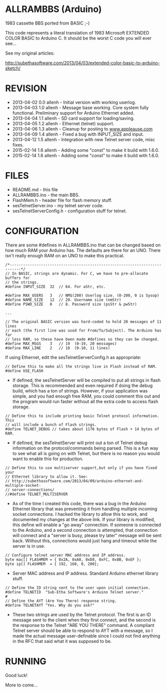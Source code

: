 ALLRAMBBS (Arduino)
=========

1983 cassette BBS ported from BASIC ;-)

This code represents a literal translation of 1983 Microsoft EXTENDED COLOR
BASIC to Arduino C. It should be the worst C code you will ever see...

See my original articles:

http://subethasoftware.com/2013/04/03/extended-color-basic-to-arduino-sketch/


REVISION
========
* 2013-04-02 0.0 allenh - Initial version with working userlog.
* 2013-04-03 1.0 allenh - Message base working. Core system fully functional.
                 Preliminary support for Arduino Ethernet added.
* 2013-04-04 1.1 allenh - SD card support for loading/saving.
* 2013-04-05 1.2 allenh - Ethernet (telnet) support.
* 2013-04-06 1.3 allenh - Cleanup for posting to www.appleause.com
* 2013-04-09 1.4 allenh - Fixed a bug with INPUT_SIZE and input.
* 2013-04-12 1.5 allenh - Integration with new Telnet server code, misc fixes.
* 2015-02-14 1.6 allenh - Adding some "const" to make it build with 1.6.0.
* 2015-02-14 1.6 allenh - Adding some "const" to make it build with 1.6.0.


FILES
=====

* README.md - this file
* ALLRAMBBS.ino - the main BBS.
* FlashMem.h - header file for flash memory stuff.
* sesTelnetServer.ino - my telnet server code.
* sesTelnetServerConfig.h - configuration stuff for telnet.

CONFIGURATION
=============

There are some #defines in ALLRAMBBS.ino that can be changed based on how much RAM
your Arduino has. The defaults are there for an UNO. There isn't really enough RAM
on an UNO to make this practical.

````
/*---------------------------------------------------------------------------*/
// In BASIC, strings are dynamic. For C, we have to pre-allocate buffers for
// the strings.
#define INPUT_SIZE  32  // 64. For aStr, etc.

#define MAX_USERS   3   // NM$(200) Userlog size. (0-200, 0 is Sysop)
#define NAME_SIZE   12  // 20. Username size (nmStr)
#define PSWD_SIZE   8   // 8. Password size (psStr & pwStr) 

...

// The original BASIC version was hard-coded to hold 20 messages of 11 lines
// each (the first line was used for From/To/Subject). The Arduino has far
// less RAM, so these have been made #defines so they can be changed.
#define MAX_MSGS    3   // 19  (0-19, 20 messages)
#define MAX_LINE    2   // 10  (0-10, 11 lines)
````

If using Ethernet, edit the sesTelnetServerConfig.h as appropriate:

```
// Define this to make all the strings live in Flash instead of RAM.
#define USE_FLASH
```

* If defined, the sesTelnetServer will be compiled to put all strings in flash
  storage. This is recommended and even required if doing the debug build,
  which has a ton of strings. However, if your application was simple, and you
  had enough free RAM, you could comment this out and the program would run
  faster without all the extra code to access flash storage.
  
```
// Define this to include printing basic Telnet protocol information. This
// will include a bunch of Flash strings.
#define TELNET_DEBUG // takes about 1176 bytes of Flash + 14 bytes of RAM.
```

* If defined, the sesTelnetServer will print out a ton of Telnet debug
  information on the protocol/commands being parsed. This is a fun way to see
  what all is going on with Telnet, but there is no reason you would want to
  enable this for production.

```  
// Define this to use multiserver support,but only if you have fixed your
// Ethernet library to allow it. See:
// http://subethasoftware.com/2013/04/09/arduino-ethernet-and-multiple-socket-
// server-connections/
//#define TELNET_MULTISERVER
```

* As of the time I created this code, there was a bug in the Arduino Ethernet
  library that was preventing it from handling multiple incoming socket
  connections. I hacked the library to allow this to work, and documented my
  changes at the above link. If your library is modified, this define will
  enable a "go away" connection. If someone is connected to the Arduino, and
  a second connection is attempted, that connection will connect and a
  "server is busy, please try later" message will be sent back. Without this,
  connections would just hang and timeout while the server is in use.

```  
// Configure telnet server MAC address and IP address.
byte mac[] FLASHMEM = { 0x2A, 0xA0, 0xD8, 0xFC, 0x8B, 0xEF };
byte ip[] FLASHMEM  = { 192, 168, 0, 200};
```

* Server MAC address and IP address. Standard Arduino ethernet library stuff.

```
// Define the ID string sent to the user upon initial connection.
#define TELNETID  "Sub-Etha Software's Arduino Telnet server."
#
// Define the AYT (Are You There) response string.
#define TELNETAYT "Yes. Why do you ask?"
```

* These two strings are used by the Telnet protocol. The first is an ID
  message sent to the client when they first connect, and the second is the
  response to the Telnet "ARE YOU THERE" command. A compliant Telnet server
  should be able to respond to AYT with a message, so I made the actual
  message user-definable since I could not find anything in the RFC that
  said what it was supposed to be.


RUNNING
=======
 
Good luck!

More to come...
